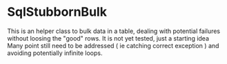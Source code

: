 # SqlStubbornBulk
This is an helper class to bulk data in a table, dealing with potential failures without loosing the "good" rows.
It is not yet tested, just a starting idea
Many point still need to be addressed ( ie catching correct exception ) and avoiding potentially infinite loops.
